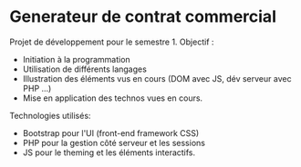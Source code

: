 # Generateur de contrat commercial

Projet de développement pour le semestre 1.
Objectif :
- Initiation à la programmation
- Utilisation de différents langages
- Illustration des éléments vus en cours (DOM avec JS, dév serveur avec PHP ...)
- Mise en application des technos vues en cours.

Technologies utilisés: 
- Bootstrap pour l'UI (front-end framework CSS)
- PHP pour la gestion côté serveur et les sessions
- JS pour le theming et les éléments interactifs.
